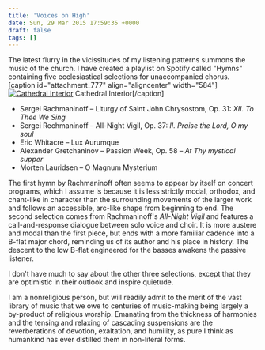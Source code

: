 ```yaml
---
title: 'Voices on High'
date: Sun, 29 Mar 2015 17:59:35 +0000
draft: false
tags: []
---
```


The latest flurry in the vicissitudes of my listening patterns summons the music of the church. I have created a playlist on Spotify called "Hymns" containing five ecclesiastical selections for unaccompanied chorus. \[caption id="attachment\_777" align="aligncenter" width="584"\][![Cathedral Interior](https://alexchao-blog-media.s3.amazonaws.com/2021/07/153ed-15120082362_822e48a9ec_k.jpg?w=1024&h=693)](https://www.flickr.com/photos/jonnie_t100/15120082362/) Cathedral Interior\[/caption\]

*   Sergei Rachmaninoff – Liturgy of Saint John Chrysostom, Op. 31: _XII. To Thee We Sing_
*   Sergei Rechmaninoff – All-Night Vigil, Op. 37: _II. Praise the Lord, O my soul_
*   Eric Whitacre – Lux Aurumque
*   Alexander Gretchaninov – Passion Week, Op. 58 – _At Thy mystical supper_
*   Morten Lauridsen – O Magnum Mysterium

The first hymn by Rachmaninoff often seems to appear by itself on concert programs, which I assume is because it is less strictly modal, orthodox, and chant-like in character than the surrounding movements of the larger work and follows an accessible, arc-like shape from beginning to end. The second selection comes from Rachmaninoff's _All-Night Vigil_ and features a call-and-response dialogue between solo voice and choir. It is more austere and modal than the first piece, but ends with a more familiar cadence into a B-flat major chord, reminding us of its author and his place in history. The descent to the low B-flat engineered for the basses awakens the passive listener.

I don't have much to say about the other three selections, except that they are optimistic in their outlook and inspire quietude.

I am a nonreligious person, but will readily admit to the merit of the vast library of music that we owe to centuries of music-making being largely a by-product of religious worship. Emanating from the thickness of harmonies and the tensing and relaxing of cascading suspensions are the reverberations of devotion, exaltation, and humility, as pure I think as humankind has ever distilled them in non-literal forms.
